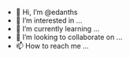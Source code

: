 - 👋 Hi, I’m @edanths
- 👀 I’m interested in ...
- 🌱 I’m currently learning ...
- 💞️ I’m looking to collaborate on ...
- 📫 How to reach me ...

<!---
edanths/edanths is a ✨ special ✨ repository because its `README.md` (this file) appears on your GitHub profile.
You can click the Preview link to take a look at your changes.
--->
